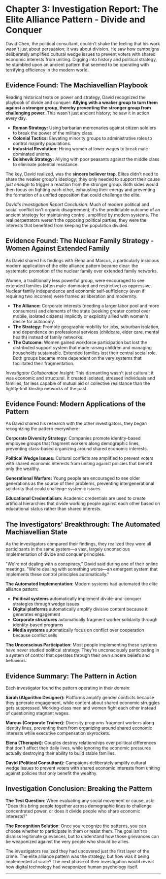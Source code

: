 # Chapter 3: Investigation Report: The Elite Alliance Pattern - Divide and Conquer

David Chen, the political consultant, couldn't shake the feeling that his work wasn't just about persuasion; it was about division. He saw how campaigns deliberately amplified cultural wedge issues to prevent voters with shared economic interests from uniting. Digging into history and political strategy, he stumbled upon an ancient pattern that seemed to be operating with terrifying efficiency in the modern world.

## Evidence Found: The Machiavellian Playbook

Reading historical texts on power and strategy, David recognized the playbook of divide and conquer: **Allying with a weaker group to turn them against a stronger group, thereby preventing the stronger group from challenging power.** This wasn't just ancient history; he saw it in action every day.

*   **Roman Strategy:** Using barbarian mercenaries against citizen soldiers to break the power of the military class.
*   **Colonial Tactics:** Elevating minority groups to administrative roles to control majority populations.
*   **Industrial Revolution:** Hiring women at lower wages to break male-dominated unions.
*   **Bolshevik Strategy:** Allying with poor peasants against the middle class to eliminate potential resistance.

The key, David realized, was the **sincere believer trap**. Elites didn't need to share the weaker group's ideology; they only needed to support their cause *just enough* to trigger a reaction from the stronger group. Both sides would then focus on fighting each other, exhausting their energy and preventing the formation of a unified opposition that could challenge the elite.

*David's Investigation Report Conclusion:* Much of modern political and social conflict isn't organic disagreement; it's the predictable outcome of an ancient strategy for maintaining control, amplified by modern systems. The real perpetrators weren't the opposing political parties; they were the interests that benefited from keeping the population divided.

## Evidence Found: The Nuclear Family Strategy - Women Against Extended Family

As David shared his findings with Elena and Marcus, a particularly insidious modern application of the elite alliance pattern became clear: the systematic promotion of the nuclear family over extended family networks.

Women, a traditionally less powerful group, were encouraged to see extended families (often male-dominated and restrictive) as oppressive. Nuclear family independence and economic self-sufficiency (even if requiring two incomes) were framed as liberation and modernity.

*   **The Alliance:** Corporate interests (needing a larger labor pool and more consumers) and elements of the state (seeking greater control over mobile, isolated citizens) implicitly or explicitly allied with women's desire for autonomy.
*   **The Strategy:** Promote geographic mobility for jobs, suburban isolation, and dependence on professional services (childcare, elder care, mental health) instead of family networks.
*   **The Outcome:** Women gained workforce participation but lost the distributed support system that made raising children and managing households sustainable. Extended families lost their central social role. Both groups became more dependent on the very systems that facilitated their fragmentation.

*Investigator Collaboration Insight:* This dismantling wasn't just cultural; it was economic and structural. It created isolated, stressed individuals and families, far less capable of mutual aid or collective resistance than the tightly-knit kinship networks of the past.

## Evidence Found: Modern Applications of the Pattern

As David shared his research with the other investigators, they began recognizing the pattern everywhere:

**Corporate Diversity Strategy:** Companies promote identity-based employee groups that fragment workers along demographic lines, preventing class-based organizing around shared economic interests.

**Political Wedge Issues:** Cultural conflicts are amplified to prevent voters with shared economic interests from uniting against policies that benefit only the wealthy.

**Generational Warfare:** Young people are encouraged to see older generations as the source of their problems, preventing intergenerational solidarity that could challenge systemic issues.

**Educational Credentialism:** Academic credentials are used to create artificial hierarchies that divide working people against each other based on educational status rather than shared interests.

## The Investigators' Breakthrough: The Automated Machiavellian State

As the investigators compared their findings, they realized they were all participants in the same system—a vast, largely unconscious implementation of divide and conquer principles.

"We're not dealing with a conspiracy," David said during one of their online meetings. "We're dealing with something worse—an emergent system that implements these control principles automatically."

**The Automated Implementation**: Modern systems had automated the elite alliance pattern:
*   **Political systems** automatically implement divide-and-conquer strategies through wedge issues
*   **Digital platforms** automatically amplify divisive content because it generates engagement
*   **Corporate structures** automatically fragment worker solidarity through identity-based programs
*   **Media systems** automatically focus on conflict over cooperation because conflict sells

**The Unconscious Participation**: Most people implementing these systems have never studied political strategy. They're unconsciously participating in a system of control that operates through their own sincere beliefs and behaviors.

## Evidence Summary: The Pattern in Action

Each investigator found the pattern operating in their domain:

**Sarah (Algorithm Designer):** Platforms amplify gender conflicts because they generate engagement, while content about shared economic struggles gets suppressed. Working-class men and women fight each other instead of questioning stagnant wages.

**Marcus (Corporate Trainer):** Diversity programs fragment workers along identity lines, preventing them from organizing around shared economic interests while executive compensation skyrockets.

**Elena (Therapist):** Couples destroy relationships over political differences that don't affect their daily lives, while ignoring the economic pressures actually destroying their ability to build stable families.

**David (Political Consultant):** Campaigns deliberately amplify cultural wedge issues to prevent voters with shared economic interests from uniting against policies that only benefit the wealthy.

## Investigation Conclusion: Breaking the Pattern

**The Test Question**: When evaluating any social movement or cause, ask: "Does this bring people together across demographic lines to challenge concentrated power, or does it divide people who share economic interests?"

**The Recognition Solution**: Once you recognize the patterns, you can choose whether to participate in them or resist them. The goal isn't to dismiss legitimate grievances, but to understand how those grievances can be weaponized against the very people who should be allies.

The investigators realized they had uncovered just the first layer of the crime. The elite alliance pattern was the strategy, but how was it being implemented at scale? The next phase of their investigation would reveal how digital technology had weaponized human psychology itself.

---

